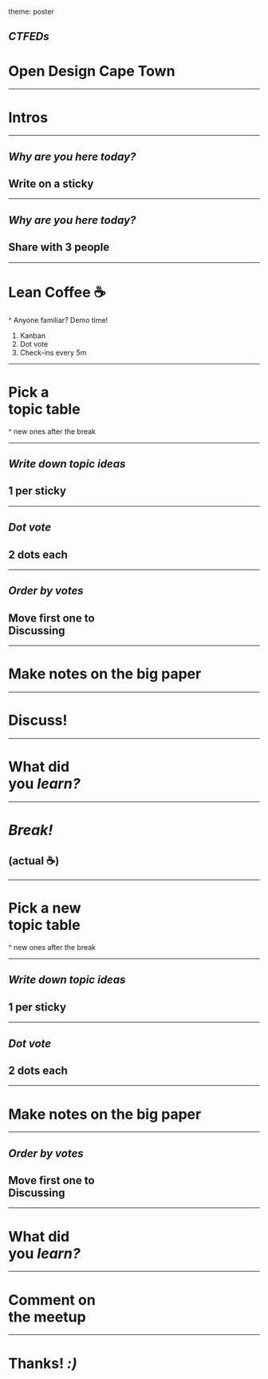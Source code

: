 theme: poster

## *CTFEDs*
# Open Design Cape Town

---

# Intros

---

## *Why are you here today?*
## Write on a sticky

---

## *Why are you here today?*
## Share with 3 people

---

# Lean Coffee :coffee:

^ Anyone familiar?
Demo time!
1. Kanban
2. Dot vote
3. Check-ins every 5m

---

# Pick a<br>topic table

^ new ones after the break

---

## *Write down topic ideas*
## 1 per sticky

---

## *Dot vote*
## 2 dots each

---

## *Order by votes*
## Move first one to<br>**Discussing**

---

# Make notes on the big paper

---

# **Discuss!**

---

# What did<br>you *learn?*

---

# *Break!*
## (actual :coffee:)

---

# Pick a new<br>topic table

^ new ones after the break

---

## *Write down topic ideas*
## 1 per sticky

---

## *Dot vote*
## 2 dots each

---

# Make notes on the big paper

---

## *Order by votes*
## Move first one to<br>**Discussing**

---

# What did<br>you *learn?*

---

# Comment on<br>the meetup

---

# Thanks! *:)*
